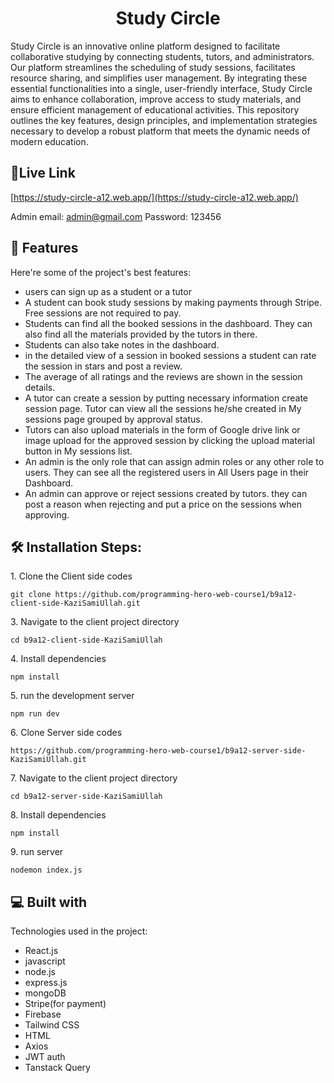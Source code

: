 <h1 align="center" id="title">Study Circle</h1>

<p id="description">Study Circle is an innovative online platform designed to facilitate collaborative studying by connecting students, tutors, and administrators. Our platform streamlines the scheduling of study sessions, facilitates resource sharing, and simplifies user management. By integrating these essential functionalities into a single, user-friendly interface, Study Circle aims to enhance collaboration, improve access to study materials, and ensure efficient management of educational activities. This repository outlines the key features, design principles, and implementation strategies necessary to develop a robust platform that meets the dynamic needs of modern education.</p>

<h2>🚀Live Link</h2>

[https://study-circle-a12.web.app/](https://study-circle-a12.web.app/)

Admin email: admin@gmail.com
Password: 123456
  
  
<h2>🧐 Features</h2>

Here're some of the project's best features:

*   users can sign up as a student or a tutor
*   A student can book study sessions by making payments through Stripe. Free sessions are not required to pay.
*   Students can find all the booked sessions in the dashboard. They can also find all the materials provided by the tutors in there.
*   Students can also take notes in the dashboard.
*   in the detailed view of a session in booked sessions a student can rate the session in stars and post a review.
*   The average of all ratings and the reviews are shown in the session details.
*   A tutor can create a session by putting necessary information create session page. Tutor can view all the sessions he/she created in My sessions page grouped by approval status.
*   Tutors can also upload materials in the form of Google drive link or image upload for the approved session by clicking the upload material button in My sessions list.
*   An admin is the only role that can assign admin roles or any other role to users. They can see all the registered users in All Users page in their Dashboard.
*   An admin can approve or reject sessions created by tutors. they can post a reason when rejecting and put a price on the sessions when approving.

<h2>🛠️ Installation Steps:</h2>

<p>1. Clone the Client side codes</p>

```
git clone https://github.com/programming-hero-web-course1/b9a12-client-side-KaziSamiUllah.git
```

<p>3. Navigate to the client project directory</p>

```
cd b9a12-client-side-KaziSamiUllah
```

<p>4. Install dependencies</p>

```
npm install
```

<p>5. run the development server</p>

```
npm run dev
```

<p>6. Clone Server side codes</p>

```
https://github.com/programming-hero-web-course1/b9a12-server-side-KaziSamiUllah.git
```

<p>7. Navigate to the client project directory</p>

```
cd b9a12-server-side-KaziSamiUllah
```

<p>8. Install dependencies</p>

```
npm install
```

<p>9. run server</p>

```
nodemon index.js
```

  


  
<h2>💻 Built with</h2>

Technologies used in the project:

*   React.js
*   javascript
*   node.js
*   express.js
*   mongoDB
*   Stripe(for payment)
*   Firebase
*   Tailwind CSS
*   HTML
*   Axios
*   JWT auth
*   Tanstack Query